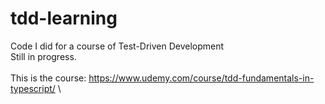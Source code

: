 # tdd-learning
Code I did for a course of Test-Driven Development \
Still in progress. \
\
This is the course: https://www.udemy.com/course/tdd-fundamentals-in-typescript/ \
